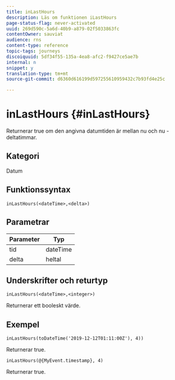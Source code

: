 ```yaml
---
title: inLastHours
description: Läs om funktionen iLastHours
page-status-flag: never-activated
uuid: 269d590c-5a6d-40b9-a879-02f5033863fc
contentOwner: sauviat
audience: rns
content-type: reference
topic-tags: journeys
discoiquuid: 5df34f55-135a-4ea8-afc2-f9427ce5ae7b
internal: n
snippet: y
translation-type: tm+mt
source-git-commit: d6360d616199d597255610959432c7b93fd4e25c

---
```



# inLastHours {#inLastHours}

Returnerar true om den angivna datumtiden är mellan nu och nu - deltatimmar.

## Kategori

Datum

## Funktionssyntax

`inLastHours(<dateTime>,<delta>)`

## Parametrar

| Parameter | Typ |
|-----------|------------------|
| tid | dateTime |
| delta | heltal |

## Underskrifter och returtyp

`inLastHours(<dateTime>,<integer>)`

Returnerar ett booleskt värde.

## Exempel

`inLastHours(toDateTime('2019-12-12T01:11:00Z'), 4))`

Returnerar true.

`inLastHours(@{MyEvent.timestamp}, 4)`

Returnerar true.
